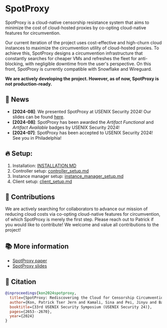 # SpotProxy

SpotProxy is a cloud-native censorship resistance system that aims to minimize the cost of cloud-hosted proxies by co-opting cloud-native features for circumvention. 

Our current iteration of the project uses cost-effective and high-churn cloud instances to maximize the circumvention utility of cloud-hosted proxies. To achieve this, SpotProxy designs a circumvention infrastructure that constantly searches for cheaper VMs and refreshes the fleet for anti-blocking, with negligible downtime from the user's perspective. On this front, SpotProxy is currently compatible with Snowflake and Wireguard.

**We are actively developing the project. However, as of now, SpotProxy is not production-ready.** 

## 📰 News
- **[2024-08]**: We presented SpotProxy at USENIX Security 2024! Our slides can be found [here](https://www.usenix.org/conference/usenixsecurity24/presentation/kon).
- **[2024-08]**: SpotProxy has been awarded the *Artifact Functional* and *Artifact Available* badges by USENIX Security 2024!
- **[2024-07]**: SpotProxy has been accepted to USENIX Security 2024! See you in Philadelphia!

## 🔥 Setup: 

1. Installation: [INSTALLATION.MD](https://github.com/spotproxy-project/spotproxy/blob/main/docs/INSTALLATION.md)
2. Controller setup: [controller_setup.md](https://github.com/spotproxy-project/spotproxy/blob/main/docs/controller_setup.md)
3. Instance manager setup: [instance_manager_setup.md](https://github.com/spotproxy-project/spotproxy/blob/main/docs/instance_manager_setup.md)
4. Client setup: [client_setup.md](https://github.com/spotproxy-project/spotproxy/blob/main/docs/client_setup.md)

## 🤝 Contributions

We are actively searching for collaborators to advance our mission of reducing cloud costs via co-opting cloud-native features for circumvention, of which SpotProxy is merely the first step. Please reach out to Patrick if you would like to contribute! We welcome and value all contributions to the project!

## 📚 More information

- [SpotProxy paper](https://www.cs-pk.com/sec24-spotproxy-final.pdf)
- [SpotProxy slides](https://www.usenix.org/conference/usenixsecurity24/presentation/kon)

## 📜 Citation

```bibtex
@inproceedings{kon2024spotproxy,
  title={SpotProxy: Rediscovering the Cloud for Censorship Circumvention},
  author={Kon, Patrick Tser Jern and Kamali, Sina and Pei, Jinyu and Barradas, Diogo and Chen, Ang and Sherr, Micah and Yung, Moti},
  booktitle={33rd USENIX Security Symposium (USENIX Security 24)},
  pages={2653--2670},
  year={2024}
}
```
